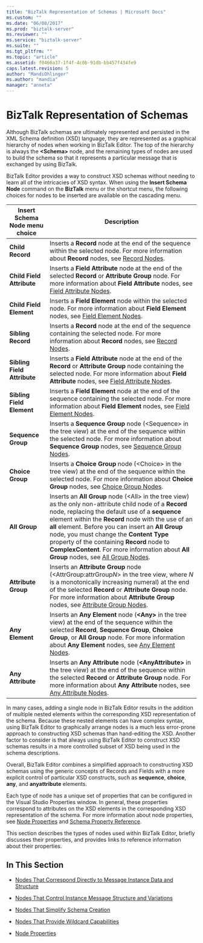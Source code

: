 ```yaml
---
title: "BizTalk Representation of Schemas | Microsoft Docs"
ms.custom: ""
ms.date: "06/08/2017"
ms.prod: "biztalk-server"
ms.reviewer: ""
ms.service: "biztalk-server"
ms.suite: ""
ms.tgt_pltfrm: ""
ms.topic: "article"
ms.assetid: f0460a37-1f4f-4c0b-91db-bb457f434fe9
caps.latest.revision: 5
author: "MandiOhlinger"
ms.author: "mandia"
manager: "anneta"
---
```

# BizTalk Representation of Schemas
Although BizTalk schemas are ultimately represented and persisted in the XML Schema definition (XSD) language, they are represented as a graphical hierarchy of nodes when working in BizTalk Editor. The top of the hierarchy is always the **\<Schema>** node, and the remaining types of nodes are used to build the schema so that it represents a particular message that is exchanged by using BizTalk.  
  
 BizTalk Editor provides a way to construct XSD schemas without needing to learn all of the intricacies of XSD syntax. When using the **Insert Schema Node** command on the **BizTalk** menu or the shortcut menu, the following choices for nodes to be inserted are available on the cascading menu.  
  
|Insert Schema Node menu choice|Description|  
|------------------------------------|-----------------|  
|**Child Record**|Inserts a **Record** node at the end of the sequence within the selected node. For more information about **Record** nodes, see [Record Nodes](../core/record-nodes.md).|  
|**Child Field Attribute**|Inserts a **Field Attribute** node at the end of the selected **Record** or **Attribute Group** node. For more information about **Field Attribute** nodes, see [Field Attribute Nodes](../core/field-attribute-nodes.md).|  
|**Child Field Element**|Inserts a **Field Element** node within the selected node. For more information about **Field Element** nodes, see [Field Element Nodes](../core/field-element-nodes.md).|  
|**Sibling Record**|Inserts a **Record** node at the end of the sequence containing the selected node. For more information about **Record** nodes, see [Record Nodes](../core/record-nodes.md).|  
|**Sibling Field Attribute**|Inserts a **Field Attribute** node at the end of the **Record** or **Attribute Group** node containing the selected node. For more information about **Field Attribute** nodes, see [Field Attribute Nodes](../core/field-attribute-nodes.md).|  
|**Sibling Field Element**|Inserts a **Field Element** node at the end of the sequence containing the selected node. For more information about **Field Element** nodes, see [Field Element Nodes](../core/field-element-nodes.md).|  
|**Sequence Group**|Inserts a **Sequence Group** node (\<Sequence> in the tree view) at the end of the sequence within the selected node. For more information about **Sequence Group** nodes, see [Sequence Group Nodes](../core/sequence-group-nodes.md).|  
|**Choice Group**|Inserts a **Choice Group** node (\<Choice> in the tree view) at the end of the sequence within the selected node. For more information about **Choice Group** nodes, see [Choice Group Nodes](../core/choice-group-nodes.md).|  
|**All Group**|Inserts an **All Group** node (\<All> in the tree view) as the only non-attribute child node of a **Record** node, replacing the default use of a **sequence** element within the **Record** node with the use of an **all** element. Before you can insert an **All Group** node, you must change the **Content Type** property of the containing **Record** node to **ComplexContent**. For more information about **All Group** nodes, see [All Group Nodes](../core/all-group-nodes.md).|  
|**Attribute Group**|Inserts an **Attribute Group** node (\<AttrGroup:attrGroup*N*> in the tree view, where *N* is a monotonically increasing numeral) at the end of the selected **Record** or **Attribute Group** node. For more information about **Attribute Group** nodes, see [Attribute Group Nodes](../core/attribute-group-nodes.md).|  
|**Any Element**|Inserts an **Any Element** node (**\<**Any**>** in the tree view) at the end of the sequence within the selected **Record**, **Sequence Group**, **Choice Group**, or **All Group** node. For more information about **Any Element** nodes, see [Any Element Nodes](../core/any-element-nodes.md).|  
|**Any Attribute**|Inserts an **Any Attribute** node (**\<**AnyAttribute**>** in the tree view) at the end of the sequence within the selected **Record** or **Attribute Group** node. For more information about **Any Attribute** nodes, see [Any Attribute Nodes](../core/any-attribute-nodes.md).|  
  
 In many cases, adding a single node in BizTalk Editor results in the addition of multiple nested elements within the corresponding XSD representation of the schema. Because these nested elements can have complex syntax, using BizTalk Editor to graphically arrange nodes is a much less error-prone approach to constructing XSD schemas than hand-editing the XSD. Another factor to consider is that always using BizTalk Editor to construct XSD schemas results in a more controlled subset of XSD being used in the schema descriptions.  
  
 Overall, BizTalk Editor combines a simplified approach to constructing XSD schemas using the generic concepts of Records and Fields with a more explicit control of particular XSD constructs, such as **sequence**, **choice**, **any**, and **anyattribute** elements.  
  
 Each type of node has a unique set of properties that can be configured in the Visual Studio Properties window. In general, these properties correspond to attributes on the XSD elements in the corresponding XSD representation of the schema. For more information about node properties, see [Node Properties](../core/node-properties.md) and [Schema Property Reference](../core/schema-property-reference.md).  
  
 This section describes the types of nodes used within BizTalk Editor, briefly discusses their properties, and provides links to reference information about their properties.  
  
## In This Section  
  
-   [Nodes That Correspond Directly to Message Instance Data and Structure](../core/nodes-that-correspond-directly-to-message-instance-data-and-structure.md)  
  
-   [Nodes That Control Instance Message Structure and Variations](../core/nodes-that-control-instance-message-structure-and-variations.md)  
  
-   [Nodes That Simplify Schema Creation](../core/nodes-that-simplify-schema-creation.md)  
  
-   [Nodes That Provide Wildcard Capabilities](../core/nodes-that-provide-wildcard-capabilities.md)  
  
-   [Node Properties](../core/node-properties.md)